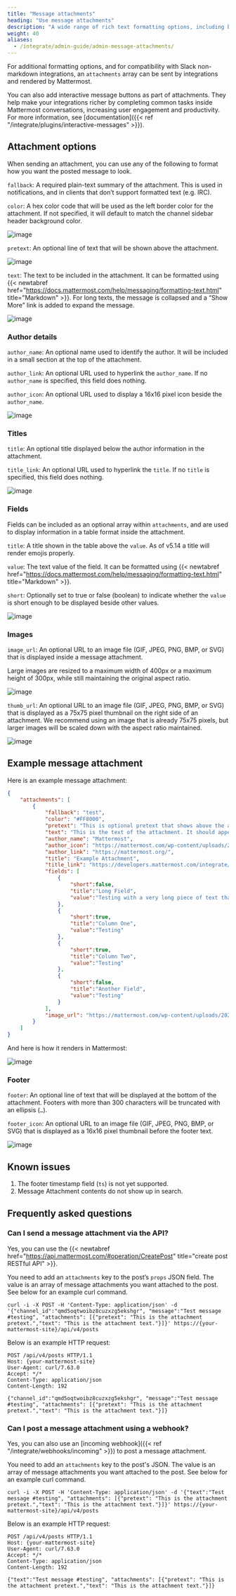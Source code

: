 ```yaml
---
title: "Message attachments"
heading: "Use message attachments"
description: "A wide range of rich text formatting options, including bold, italic, headings, in-line images, and tables, can be used in integrations. For more information about formatting, see [formatting text](https://docs.mattermost.com/help/messaging/formatting-text.html)."
weight: 40
aliases:
  - /integrate/admin-guide/admin-message-attachments/
---
```


For additional formatting options, and for compatibility with Slack non-markdown integrations, an `attachments` array can be sent by integrations and rendered by Mattermost.

You can also add interactive message buttons as part of attachments. They help make your integrations richer by completing common tasks inside Mattermost conversations, increasing user engagement and productivity. For more information, see [documentation]({{< ref "/integrate/plugins/interactive-messages" >}}).

## Attachment options

When sending an attachment, you can use any of the following to format how you want the posted message to look.

`fallback`: A required plain-text summary of the attachment. This is used in notifications, and in clients that don’t support formatted text (e.g. IRC).

`color`: A hex color code that will be used as the left border color for the attachment. If not specified, it will default to match the channel sidebar header background color.

![image](attachments-color.png)

`pretext`: An optional line of text that will be shown above the attachment.

![image](attachments-pretext.png)

`text`: The text to be included in the attachment. It can be formatted using {{< newtabref href="https://docs.mattermost.com/help/messaging/formatting-text.html" title="Markdown" >}}. For long texts, the message is collapsed and a “Show More” link is added to expand the message.

![image](attachments-text.png)

### Author details

`author_name`: An optional name used to identify the author. It will be included in a small section at the top of the attachment.

`author_link`: An optional URL used to hyperlink the `author_name`. If no `author_name` is specified, this field does nothing.

`author_icon`: An optional URL used to display a 16x16 pixel icon beside the `author_name`.

![image](attachments-author.png)

### Titles

`title`: An optional title displayed below the author information in the attachment.

`title_link`: An optional URL used to hyperlink the `title`. If no `title` is specified, this field does nothing.

![image](attachments-titles.png)

### Fields

Fields can be included as an optional array within `attachments`, and are used to display information in a table format inside the attachment.

`title`: A title shown in the table above the `value`.  As of v5.14 a title will render emojis properly.

`value`: The text value of the field. It can be formatted using {{< newtabref href="https://docs.mattermost.com/help/messaging/formatting-text.html" title="Markdown" >}}.

`short`: Optionally set to true or false (boolean) to indicate whether the `value` is short enough to be displayed beside other values.

![image](attachments-fields.png)

### Images

`image_url`: An optional URL to an image file (GIF, JPEG, PNG, BMP, or SVG) that is displayed inside a message attachment.

Large images are resized to a maximum width of 400px or a maximum height of 300px, while still maintaining the original aspect ratio.

![image](attachments-image.png)

`thumb_url`: An optional URL to an image file (GIF, JPEG, PNG, BMP, or SVG)  that is displayed as a 75x75 pixel thumbnail on the right side of an attachment. We recommend using an image that is already 75x75 pixels, but larger images will be scaled down with the aspect ratio maintained.

![image](attachments-thumb.png)

## Example message attachment

Here is an example message attachment:

```json
{
    "attachments": [
        {
            "fallback": "test",
            "color": "#FF8000",
            "pretext": "This is optional pretext that shows above the attachment.",
            "text": "This is the text of the attachment. It should appear just above an image of the Mattermost logo. The left border of the attachment should be colored orange, and below the image it should include additional fields that are formatted in columns. At the top of the attachment, there should be an author name followed by a bolded title. Both the author name and the title should be hyperlinks.",
            "author_name": "Mattermost",
            "author_icon": "https://mattermost.com/wp-content/uploads/2022/02/icon_WS.png",
            "author_link": "https://mattermost.org/",
            "title": "Example Attachment",
            "title_link": "https://developers.mattermost.com/integrate/reference/message-attachments/",
            "fields": [
                {
                    "short":false,
                    "title":"Long Field",
                    "value":"Testing with a very long piece of text that will take up the whole width of the table. And then some more text to make it extra long."
                },
                {
                    "short":true,
                    "title":"Column One",
                    "value":"Testing"
                },
                {
                    "short":true,
                    "title":"Column Two",
                    "value":"Testing"
                },
                {
                    "short":false,
                    "title":"Another Field",
                    "value":"Testing"
                }
            ],
            "image_url": "https://mattermost.com/wp-content/uploads/2022/02/icon_WS.png"
        }
    ]
}
```

And here is how it renders in Mattermost:

![image](attachments-example.png)

### Footer

`footer`: An optional line of text that will be displayed at the bottom of the attachment. Footers with more than 300 characters will be truncated with an ellipsis (``…``).

`footer_icon`: An optional URL to an image file (GIF, JPEG, PNG, BMP, or SVG) that is displayed as a 16x16 pixel thumbnail before the footer text.

![image](attachments-footer.png)

## Known issues

1. The footer timestamp field (`ts`) is not yet supported.
2. Message Attachment contents do not show up in search.

## Frequently asked questions

### Can I send a message attachment via the API?

Yes, you can use the {{< newtabref href="https://api.mattermost.com/#operation/CreatePost" title="create post RESTful API" >}}.

You need to add an `attachments` key to the post’s `props` JSON field. The value is an array of message attachments you want attached to the post. See below for an example curl command.

`curl -i -X POST -H 'Content-Type: application/json' -d '{"channel_id":"qmd5oqtwoibz8cuzxzg5ekshgr", "message":"Test message #testing", "attachments": [{"pretext": "This is the attachment pretext.","text": "This is the attachment text."}]}' https://{your-mattermost-site}/api/v4/posts`

Below is an example HTTP request:

```http request
POST /api/v4/posts HTTP/1.1
Host: {your-mattermost-site}
User-Agent: curl/7.63.0
Accept: */*
Content-Type: application/json
Content-Length: 192

{"channel_id":"qmd5oqtwoibz8cuzxzg5ekshgr", "message":"Test message #testing", "attachments": [{"pretext": "This is the attachment pretext.","text": "This is the attachment text."}]}
```

### Can I post a message attachment using a webhook?

Yes, you can also use an [incoming webhook]({{< ref "/integrate/webhooks/incoming" >}}) to post a message attachment.

You need to add an `attachments` key to the post's JSON. The value is an array of message attachments you want attached to the post. See below for an example curl command.

`curl -i -X POST -H 'Content-Type: application/json' -d '{"text":"Test message #testing", "attachments": [{"pretext": "This is the attachment pretext.","text": "This is the attachment text."}]}' https://{your-mattermost-site}/api/v4/posts`

Below is an example HTTP request:

```http request
POST /api/v4/posts HTTP/1.1
Host: {your-mattermost-site}
User-Agent: curl/7.63.0
Accept: */*
Content-Type: application/json
Content-Length: 192

{"text":"Test message #testing", "attachments": [{"pretext": "This is the attachment pretext.","text": "This is the attachment text."}]}
```
